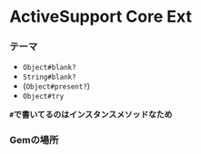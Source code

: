 ActiveSupport Core Ext
====


### テーマ

- ```Object#blank?```
- ```String#blank?```
- (```Object#present?```)
- ```Object#try```
   
   
     
        
**`#`で書いてるのはインスタンスメソッドなため**

### Gemの場所


